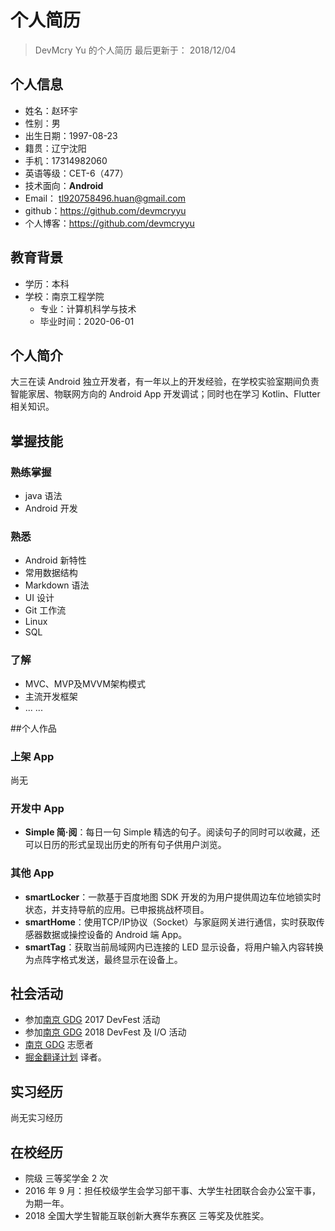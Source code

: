 # 个人简历
> DevMcry Yu 的个人简历
  最后更新于： 2018/12/04

## 个人信息
- 姓名：赵环宇
- 性别：男
- 出生日期：1997-08-23
- 籍贯：辽宁沈阳
- 手机：17314982060
- 英语等级：CET-6（477）
- 技术面向：**Android**
- Email： tl920758496.huan@gmail.com
- github：https://github.com/devmcryyu
- 个人博客：https://github.com/devmcryyu

## 教育背景
- 学历：本科
- 学校：南京工程学院
  - 专业：计算机科学与技术
  - 毕业时间：2020-06-01

## 个人简介
大三在读 Android 独立开发者，有一年以上的开发经验，在学校实验室期间负责智能家居、物联网方向的 Android App 开发调试；同时也在学习 Kotlin、Flutter 相关知识。

## 掌握技能
### 熟练掌握
- java 语法
- Android 开发
### 熟悉
- Android 新特性
- 常用数据结构
- Markdown 语法
- UI 设计
- Git 工作流
- Linux
- SQL
### 了解
- MVC、MVP及MVVM架构模式
- 主流开发框架
- ... ...

##个人作品
### 上架 App
尚无
### 开发中 App
- **Simple 简·阅**：每日一句 Simple 精选的句子。阅读句子的同时可以收藏，还可以日历的形式呈现出历史的所有句子供用户浏览。
### 其他 App
- **smartLocker**：一款基于百度地图 SDK 开发的为用户提供周边车位地锁实时状态，并支持导航的应用。已申报挑战杯项目。
- **smartHome**：使用TCP/IP协议（Socket）与家庭网关进行通信，实时获取传感器数据或操控设备的 Android 端 App。
- **smartTag**：获取当前局域网内已连接的 LED 显示设备，将用户输入内容转换为点阵字格式发送，最终显示在设备上。

## 社会活动
- 参加[南京 GDG](https://chinagdg.org/p/gdg-nanjing/) 2017 DevFest 活动
- 参加[南京 GDG](https://chinagdg.org/p/gdg-nanjing/) 2018 DevFest 及 I/O 活动
- [南京 GDG](https://chinagdg.org/p/gdg-nanjing/) 志愿者
- [掘金翻译计划](https://juejin.im/tag/%E6%8E%98%E9%87%91%E7%BF%BB%E8%AF%91%E8%AE%A1%E5%88%92) 译者。
## 实习经历
尚无实习经历
## 在校经历
- 院级 三等奖学金 2 次
- 2016 年 9 月：担任校级学生会学习部干事、大学生社团联合会办公室干事，为期一年。
- 2018 全国大学生智能互联创新大赛华东赛区 三等奖及优胜奖。
